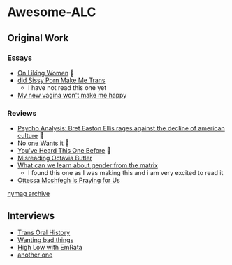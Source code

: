 # Awesome-ALC

## Original Work
### Essays
- [On Liking Women](https://www.nplusonemag.com/issue-30/essays/on-liking-women/) 💜
- [did Sissy Porn Make Me Trans](https://www.google.com/url?sa=t&source=web&rct=j&opi=89978449&url=https://static1.squarespace.com/static/5a9b1c0812b13f48e686fdc4/t/5a9c17e1f9619a449856c4fe/1520179170246/Chu-Did%2BSissy%2BPorn%2BMake%2BMe%2BTrans%2520percent3F%2B%2520percent28QD2%2520percent29.pdf&ved=2ahUKEwiU1b6glJCCAxWqtokEHcvMDCMQFnoECA0QAQ&usg=AOvVaw10ggY7t0pzzb075SD5Q5X6)
   - I have not read this one yet
- [My new vagina won't make me happy](https://www.nytimes.com/2018/11/24/opinion/sunday/vaginoplasty-transgender-medicine.html)

### Reviews
- [Psycho Analysis: Bret Easton Ellis rages against the decline of american culture](https://www.bookforum.com/print/2601/bret-easton-ellis-rages-against-the-decline-of-american-culture-20825) 💜
- [No one Wants it](https://www.affidavit.art/articles/no-one-wants-it) 💜
- [You’ve Heard This One Before](https://www.vulture.com/article/maggie-nelson-on-freedom-review.html) 💜
- [Misreading Octavia Butler](https://www.vulture.com/article/octavia-e-butler-why-we-misread-her.html#_ga=2.186093865.1016277990.1698200963-353012500.1698084853)
- [What can we learn about gender from the matrix](https://www.vulture.com/2019/02/what-the-matrix-can-teach-us-about-gender.html#_ga=2.223137819.1016277990.1698200963-353012500.1698084853)
    - I found this one as I was making this and i am very excited to read it
- [Ottessa Moshfegh Is Praying for Us](https://www.vulture.com/article/ottessa-moshfegh-lapvona-review.html)

[nymag archive](https://nymag.com/author/andrea-long-chu/)

## Interviews
- [Trans Oral History](https://nyctransoralhistory.org/interview/andrea-long-chu/)
- [Wanting bad things](https://thepointmag.com/dialogue/wanting-bad-things-andrea-long-chu-responds-amia-srinivasan/)
- [High Low with EmRata](https://spotify.link/V0yeeiwOaEb)
- [another one](https://www.novembermag.com/content/andrea-long-chu)
